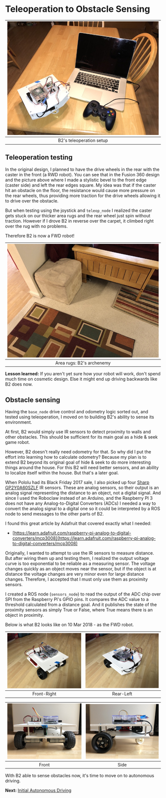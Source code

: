 # Teleoperation to Obstacle Sensing
|![](/b2/images/2wd-base/20180310/teleop_setup.jpg)|
|:---:|
| B2's teleoperation setup|

## Teleoperation testing
In the original design, I planned to have the drive wheels in the rear with the caster in the front (a RWD robot). You can see that in the Fusion 360 design and the picture above where I made a stylistic bevel to the front edge (caster side) and left the rear edges square. My idea was that if the caster hit an obstacle on the floor, the resistance would cause more pressure on the rear wheels, thus providing more traction for the drive wheels allowing it to drive over the obstacle.

But when testing using the joystick and `teleop_node` I realized the caster gets stuck on our thicker area rugs and the rear wheel just spin without traction. However if I drove B2 in reverse over the carpet, it climbed right over the rug with no problems. 

Therefore B2 is now a FWD robot!

|![](/b2/images/2wd-base/area_rugs.jpg)|
|:---:|
|Area rugs: B2's archenemy|


**Lesson learned:** If you aren't yet sure how your robot will work, don't spend much time on cosmetic design. Else it might end up driving backwards like B2 does now.

## Obstacle sensing
Having the `base_node` drive control and odometry logic sorted out, and tested using teleoperation, I moved on to building B2's ability to sense its environment.

At first, B2 would simply use IR sensors to detect proximity to walls and other obstacles. This should be sufficient for its main goal as a hide & seek game robot. 

However, B2 doesn't really need odometry for that. So why did I put the effort into learning how to calculate odometry? Because my plan is to extend B2 beyond its original goal of hide & seek to do more interesting things around the house. For this B2 will need better sensors, and an ability to localize itself within the house. But that's a later goal.

When Pololu had its Black Friday 2017 sale, I also picked up four [Sharp GP2Y0A60SZLF](https://www.pololu.com/product/2474) IR sensors. These are analog sensors, so their output is an analog signal representing the distance to an object, not a digital signal. And since I used the Roboclaw instead of an Arduino, and the Raspberry PI 3 does not have any Analog-to-Digital Converters (ADCs) I needed a way to convert the analog signal to a digital one so it could be interpreted by a ROS node to send messages to the other parts of B2.

I found this great article by Adafruit that covered exactly what I needed:

* [https://learn.adafruit.com/raspberry-pi-analog-to-digital-converters/mcp3008](https://learn.adafruit.com/raspberry-pi-analog-to-digital-converters/mcp3008)

Originally, I wanted to attempt to use the IR sensors to measure distance. But after wiring them up and testing them, I realized the output voltage curve is too exponential to be reliable as a measuring sensor. The voltage changes quickly as an object moves near the sensor, but if the object is at distance the voltage changes are very minor even for large distance changes. Therefore, I accepted that I must only use them as proximity sensors.

I created a ROS node (`sensors_node`) to read the output of the ADC chip over SPI from the Raspberry PI's GPIO pins. It compares the ADC value to a threshold calculated from a distance goal. And it publishes the state of the proximity sensors as simply True or False, where True means there is an object in proximity.

Below is what B2 looks like on 10 Mar 2018 - as the FWD robot.

|![B2 on 10 Mar 2018](/b2/images/2wd-base/20180310/angle2_20180310.jpg)|![B2 on 10 Mar 2018](/b2/images/2wd-base/20180310/angle1_20180310.jpg)|
|:----:|:----:|
|Front-Right|Rear-Left|

|![B2 front on 10 Mar 2018](/b2/images/2wd-base/20180310/front_20180310.jpg)|![B2 side on 10 Mar 2018](/b2/images/2wd-base/20180310/side_20180310.jpg)|
|:----:|:----:|
|Front|Side|

With B2 able to sense obstacles now, it's time to move on to autonomous driving.

**Next:** [Initial Autonomous Driving](/b2/2wd-base/Initial-Autonomous-Driving)